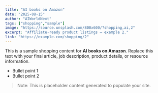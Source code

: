 ```yaml
---
title: "AI books on Amazon"
date: "2025-08-15"
author: "AIWorldNext"
tags: ["shopping","sample"]
image: "https://source.unsplash.com/800x600/?shopping,ai,2"
excerpt: "Affiliate-ready product listings — example 2."
link: "https://example.com/shopping/2"
---
```


This is a sample shopping content for **AI books on Amazon**. Replace this text with your final article, job description, product details, or resource information.

- Bullet point 1
- Bullet point 2

> Note: This is placeholder content generated to populate your site.
